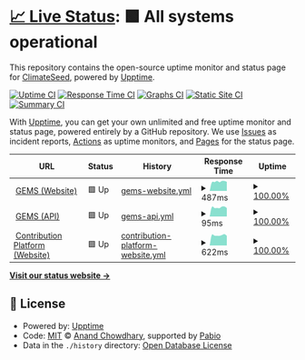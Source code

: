 # [📈 Live Status](https://climateseed.github.io/services-health): <!--live status--> **🟩 All systems operational**

This repository contains the open-source uptime monitor and status page for [ClimateSeed](https://climateseed.github.io/services-health), powered by [Upptime](https://github.com/upptime/upptime).

[![Uptime CI](https://github.com/climateseed/services-health/workflows/Uptime%20CI/badge.svg)](https://github.com/climateseed/services-health/actions?query=workflow%3A%22Uptime+CI%22)
[![Response Time CI](https://github.com/climateseed/services-health/workflows/Response%20Time%20CI/badge.svg)](https://github.com/climateseed/services-health/actions?query=workflow%3A%22Response+Time+CI%22)
[![Graphs CI](https://github.com/climateseed/services-health/workflows/Graphs%20CI/badge.svg)](https://github.com/climateseed/services-health/actions?query=workflow%3A%22Graphs+CI%22)
[![Static Site CI](https://github.com/climateseed/services-health/workflows/Static%20Site%20CI/badge.svg)](https://github.com/climateseed/services-health/actions?query=workflow%3A%22Static+Site+CI%22)
[![Summary CI](https://github.com/climateseed/services-health/workflows/Summary%20CI/badge.svg)](https://github.com/climateseed/services-health/actions?query=workflow%3A%22Summary+CI%22)

With [Upptime](https://upptime.js.org), you can get your own unlimited and free uptime monitor and status page, powered entirely by a GitHub repository. We use [Issues](https://github.com/climateseed/services-health/issues) as incident reports, [Actions](https://github.com/climateseed/services-health/actions) as uptime monitors, and [Pages](https://climateseed.github.io/services-health) for the status page.

<!--start: status pages-->
<!-- This summary is generated by Upptime (https://github.com/upptime/upptime) -->
<!-- Do not edit this manually, your changes will be overwritten -->
<!-- prettier-ignore -->
| URL | Status | History | Response Time | Uptime |
| --- | ------ | ------- | ------------- | ------ |
| <img alt="" src="https://icons.duckduckgo.com/ip3/gems.climateseed.com.ico" height="13"> [GEMS (Website)](https://gems.climateseed.com) | 🟩 Up | [gems-website.yml](https://github.com/climateseed/services-health/commits/HEAD/history/gems-website.yml) | <details><summary><img alt="Response time graph" src="./graphs/gems-website/response-time-week.png" height="20"> 487ms</summary><br><a href="https://climateseed.github.io/services-health/history/gems-website"><img alt="Response time 397" src="https://img.shields.io/endpoint?url=https%3A%2F%2Fraw.githubusercontent.com%2Fclimateseed%2Fservices-health%2FHEAD%2Fapi%2Fgems-website%2Fresponse-time.json"></a><br><a href="https://climateseed.github.io/services-health/history/gems-website"><img alt="24-hour response time 472" src="https://img.shields.io/endpoint?url=https%3A%2F%2Fraw.githubusercontent.com%2Fclimateseed%2Fservices-health%2FHEAD%2Fapi%2Fgems-website%2Fresponse-time-day.json"></a><br><a href="https://climateseed.github.io/services-health/history/gems-website"><img alt="7-day response time 487" src="https://img.shields.io/endpoint?url=https%3A%2F%2Fraw.githubusercontent.com%2Fclimateseed%2Fservices-health%2FHEAD%2Fapi%2Fgems-website%2Fresponse-time-week.json"></a><br><a href="https://climateseed.github.io/services-health/history/gems-website"><img alt="30-day response time 425" src="https://img.shields.io/endpoint?url=https%3A%2F%2Fraw.githubusercontent.com%2Fclimateseed%2Fservices-health%2FHEAD%2Fapi%2Fgems-website%2Fresponse-time-month.json"></a><br><a href="https://climateseed.github.io/services-health/history/gems-website"><img alt="1-year response time 397" src="https://img.shields.io/endpoint?url=https%3A%2F%2Fraw.githubusercontent.com%2Fclimateseed%2Fservices-health%2FHEAD%2Fapi%2Fgems-website%2Fresponse-time-year.json"></a></details> | <details><summary><a href="https://climateseed.github.io/services-health/history/gems-website">100.00%</a></summary><a href="https://climateseed.github.io/services-health/history/gems-website"><img alt="All-time uptime 99.98%" src="https://img.shields.io/endpoint?url=https%3A%2F%2Fraw.githubusercontent.com%2Fclimateseed%2Fservices-health%2FHEAD%2Fapi%2Fgems-website%2Fuptime.json"></a><br><a href="https://climateseed.github.io/services-health/history/gems-website"><img alt="24-hour uptime 100.00%" src="https://img.shields.io/endpoint?url=https%3A%2F%2Fraw.githubusercontent.com%2Fclimateseed%2Fservices-health%2FHEAD%2Fapi%2Fgems-website%2Fuptime-day.json"></a><br><a href="https://climateseed.github.io/services-health/history/gems-website"><img alt="7-day uptime 100.00%" src="https://img.shields.io/endpoint?url=https%3A%2F%2Fraw.githubusercontent.com%2Fclimateseed%2Fservices-health%2FHEAD%2Fapi%2Fgems-website%2Fuptime-week.json"></a><br><a href="https://climateseed.github.io/services-health/history/gems-website"><img alt="30-day uptime 99.98%" src="https://img.shields.io/endpoint?url=https%3A%2F%2Fraw.githubusercontent.com%2Fclimateseed%2Fservices-health%2FHEAD%2Fapi%2Fgems-website%2Fuptime-month.json"></a><br><a href="https://climateseed.github.io/services-health/history/gems-website"><img alt="1-year uptime 99.98%" src="https://img.shields.io/endpoint?url=https%3A%2F%2Fraw.githubusercontent.com%2Fclimateseed%2Fservices-health%2FHEAD%2Fapi%2Fgems-website%2Fuptime-year.json"></a></details>
| <img alt="" src="https://icons.duckduckgo.com/ip3/gems.climateseed.com.ico" height="13"> [GEMS (API)](https://gems.climateseed.com/api/k8/liveness) | 🟩 Up | [gems-api.yml](https://github.com/climateseed/services-health/commits/HEAD/history/gems-api.yml) | <details><summary><img alt="Response time graph" src="./graphs/gems-api/response-time-week.png" height="20"> 95ms</summary><br><a href="https://climateseed.github.io/services-health/history/gems-api"><img alt="Response time 202" src="https://img.shields.io/endpoint?url=https%3A%2F%2Fraw.githubusercontent.com%2Fclimateseed%2Fservices-health%2FHEAD%2Fapi%2Fgems-api%2Fresponse-time.json"></a><br><a href="https://climateseed.github.io/services-health/history/gems-api"><img alt="24-hour response time 88" src="https://img.shields.io/endpoint?url=https%3A%2F%2Fraw.githubusercontent.com%2Fclimateseed%2Fservices-health%2FHEAD%2Fapi%2Fgems-api%2Fresponse-time-day.json"></a><br><a href="https://climateseed.github.io/services-health/history/gems-api"><img alt="7-day response time 95" src="https://img.shields.io/endpoint?url=https%3A%2F%2Fraw.githubusercontent.com%2Fclimateseed%2Fservices-health%2FHEAD%2Fapi%2Fgems-api%2Fresponse-time-week.json"></a><br><a href="https://climateseed.github.io/services-health/history/gems-api"><img alt="30-day response time 106" src="https://img.shields.io/endpoint?url=https%3A%2F%2Fraw.githubusercontent.com%2Fclimateseed%2Fservices-health%2FHEAD%2Fapi%2Fgems-api%2Fresponse-time-month.json"></a><br><a href="https://climateseed.github.io/services-health/history/gems-api"><img alt="1-year response time 202" src="https://img.shields.io/endpoint?url=https%3A%2F%2Fraw.githubusercontent.com%2Fclimateseed%2Fservices-health%2FHEAD%2Fapi%2Fgems-api%2Fresponse-time-year.json"></a></details> | <details><summary><a href="https://climateseed.github.io/services-health/history/gems-api">100.00%</a></summary><a href="https://climateseed.github.io/services-health/history/gems-api"><img alt="All-time uptime 99.98%" src="https://img.shields.io/endpoint?url=https%3A%2F%2Fraw.githubusercontent.com%2Fclimateseed%2Fservices-health%2FHEAD%2Fapi%2Fgems-api%2Fuptime.json"></a><br><a href="https://climateseed.github.io/services-health/history/gems-api"><img alt="24-hour uptime 100.00%" src="https://img.shields.io/endpoint?url=https%3A%2F%2Fraw.githubusercontent.com%2Fclimateseed%2Fservices-health%2FHEAD%2Fapi%2Fgems-api%2Fuptime-day.json"></a><br><a href="https://climateseed.github.io/services-health/history/gems-api"><img alt="7-day uptime 100.00%" src="https://img.shields.io/endpoint?url=https%3A%2F%2Fraw.githubusercontent.com%2Fclimateseed%2Fservices-health%2FHEAD%2Fapi%2Fgems-api%2Fuptime-week.json"></a><br><a href="https://climateseed.github.io/services-health/history/gems-api"><img alt="30-day uptime 100.00%" src="https://img.shields.io/endpoint?url=https%3A%2F%2Fraw.githubusercontent.com%2Fclimateseed%2Fservices-health%2FHEAD%2Fapi%2Fgems-api%2Fuptime-month.json"></a><br><a href="https://climateseed.github.io/services-health/history/gems-api"><img alt="1-year uptime 99.98%" src="https://img.shields.io/endpoint?url=https%3A%2F%2Fraw.githubusercontent.com%2Fclimateseed%2Fservices-health%2FHEAD%2Fapi%2Fgems-api%2Fuptime-year.json"></a></details>
| <img alt="" src="https://icons.duckduckgo.com/ip3/app.climateseed.com.ico" height="13"> [Contribution Platform (Website)](https://app.climateseed.com) | 🟩 Up | [contribution-platform-website.yml](https://github.com/climateseed/services-health/commits/HEAD/history/contribution-platform-website.yml) | <details><summary><img alt="Response time graph" src="./graphs/contribution-platform-website/response-time-week.png" height="20"> 622ms</summary><br><a href="https://climateseed.github.io/services-health/history/contribution-platform-website"><img alt="Response time 522" src="https://img.shields.io/endpoint?url=https%3A%2F%2Fraw.githubusercontent.com%2Fclimateseed%2Fservices-health%2FHEAD%2Fapi%2Fcontribution-platform-website%2Fresponse-time.json"></a><br><a href="https://climateseed.github.io/services-health/history/contribution-platform-website"><img alt="24-hour response time 588" src="https://img.shields.io/endpoint?url=https%3A%2F%2Fraw.githubusercontent.com%2Fclimateseed%2Fservices-health%2FHEAD%2Fapi%2Fcontribution-platform-website%2Fresponse-time-day.json"></a><br><a href="https://climateseed.github.io/services-health/history/contribution-platform-website"><img alt="7-day response time 622" src="https://img.shields.io/endpoint?url=https%3A%2F%2Fraw.githubusercontent.com%2Fclimateseed%2Fservices-health%2FHEAD%2Fapi%2Fcontribution-platform-website%2Fresponse-time-week.json"></a><br><a href="https://climateseed.github.io/services-health/history/contribution-platform-website"><img alt="30-day response time 531" src="https://img.shields.io/endpoint?url=https%3A%2F%2Fraw.githubusercontent.com%2Fclimateseed%2Fservices-health%2FHEAD%2Fapi%2Fcontribution-platform-website%2Fresponse-time-month.json"></a><br><a href="https://climateseed.github.io/services-health/history/contribution-platform-website"><img alt="1-year response time 522" src="https://img.shields.io/endpoint?url=https%3A%2F%2Fraw.githubusercontent.com%2Fclimateseed%2Fservices-health%2FHEAD%2Fapi%2Fcontribution-platform-website%2Fresponse-time-year.json"></a></details> | <details><summary><a href="https://climateseed.github.io/services-health/history/contribution-platform-website">100.00%</a></summary><a href="https://climateseed.github.io/services-health/history/contribution-platform-website"><img alt="All-time uptime 100.00%" src="https://img.shields.io/endpoint?url=https%3A%2F%2Fraw.githubusercontent.com%2Fclimateseed%2Fservices-health%2FHEAD%2Fapi%2Fcontribution-platform-website%2Fuptime.json"></a><br><a href="https://climateseed.github.io/services-health/history/contribution-platform-website"><img alt="24-hour uptime 100.00%" src="https://img.shields.io/endpoint?url=https%3A%2F%2Fraw.githubusercontent.com%2Fclimateseed%2Fservices-health%2FHEAD%2Fapi%2Fcontribution-platform-website%2Fuptime-day.json"></a><br><a href="https://climateseed.github.io/services-health/history/contribution-platform-website"><img alt="7-day uptime 100.00%" src="https://img.shields.io/endpoint?url=https%3A%2F%2Fraw.githubusercontent.com%2Fclimateseed%2Fservices-health%2FHEAD%2Fapi%2Fcontribution-platform-website%2Fuptime-week.json"></a><br><a href="https://climateseed.github.io/services-health/history/contribution-platform-website"><img alt="30-day uptime 100.00%" src="https://img.shields.io/endpoint?url=https%3A%2F%2Fraw.githubusercontent.com%2Fclimateseed%2Fservices-health%2FHEAD%2Fapi%2Fcontribution-platform-website%2Fuptime-month.json"></a><br><a href="https://climateseed.github.io/services-health/history/contribution-platform-website"><img alt="1-year uptime 100.00%" src="https://img.shields.io/endpoint?url=https%3A%2F%2Fraw.githubusercontent.com%2Fclimateseed%2Fservices-health%2FHEAD%2Fapi%2Fcontribution-platform-website%2Fuptime-year.json"></a></details>

<!--end: status pages-->

[**Visit our status website →**](https://climateseed.github.io/services-health)

## 📄 License

- Powered by: [Upptime](https://github.com/upptime/upptime)
- Code: [MIT](./LICENSE) © [Anand Chowdhary](https://anandchowdhary.com), supported by [Pabio](https://pabio.com)
- Data in the `./history` directory: [Open Database License](https://opendatacommons.org/licenses/odbl/1-0/)
